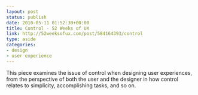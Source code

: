 ```yaml
---
layout: post
status: publish
date: 2010-05-11 01:52:39+00:00
title: Control - 52 Weeks of UX
link: http://52weeksofux.com/post/584164393/control
type: aside
categories:
- design
- user experience
---
```


This piece examines the issue of control when designing user experiences, from the perspective of both the user and the designer in how control relates to simplicity, accomplishing tasks, and so on.
